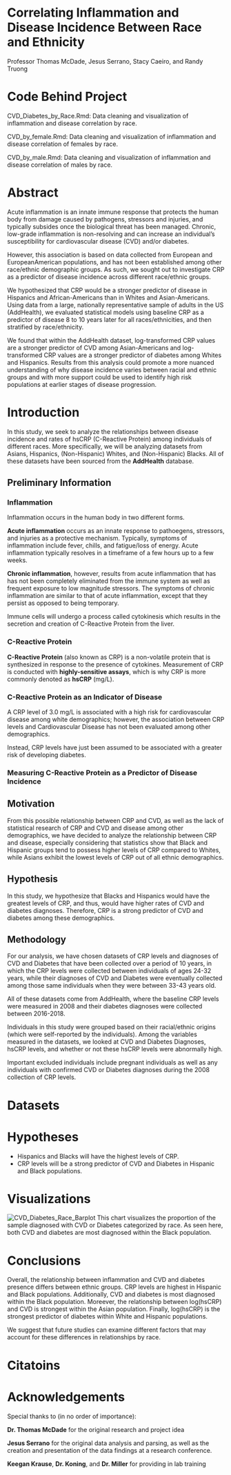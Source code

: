 # Correlating Inflammation and Disease Incidence Between Race and Ethnicity 

Professor Thomas McDade, Jesus Serrano, Stacy Caeiro, and Randy Truong 

# Code Behind Project 
CVD_Diabetes_by_Race.Rmd: Data cleaning and visualization of inflammation and disease correlation by race. 

CVD_by_female.Rmd: Data cleaning and visualization of inflammation and disease correlation of females by race. 

CVD_by_male.Rmd: Data cleaning and visualization of inflammation and disease correlation of males by race. 

# Abstract 
Acute inflammation is an innate immune response that protects the human body from
damage caused by pathogens, stressors and injuries, and typically subsides once the
biological threat has been managed. Chronic, low-grade inflammation is non-resolving
and can increase an individual’s susceptibility for cardiovascular disease (CVD) and/or
diabetes. 

However, this association is based on data collected from European and EuropeanAmerican 
populations, and has not been established among other race/ethnic 
demographic groups. As such, we sought out to investigate CRP as a predictor of
disease incidence across different race/ethnic groups. 

We hypothesized that CRP would be a stronger predictor of disease in Hispanics and African-Americans than in Whites and Asian-Americans. Using data from a large, nationally representative sample of adults in
the US (AddHealth), we evaluated statistical models using baseline CRP as a predictor of
disease 8 to 10 years later for all races/ethnicities, and then stratified by race/ethnicity. 

We found that within the AddHealth dataset, log-transformed CRP values are a stronger
predictor of CVD among Asian-Americans and log-transformed CRP values are a
stronger predictor of diabetes among Whites and Hispanics. Results from this analysis
could promote a more nuanced understanding of why disease incidence varies between
racial and ethnic groups and with more support could be used to identify high risk
populations at earlier stages of disease progression.

# Introduction
In this study, we seek to analyze the relationships between disease incidence and
rates of hsCRP (C-Reactive Protein) among individuals of different races. More specifically, we 
will be analyzing datasets from Asians, Hispanics, (Non-Hispanic) Whites, and
(Non-Hispanic) Blacks. All of these datasets have been sourced from the 
**AddHealth** database.

## Preliminary Information 
### Inflammation 
Inflammation occurs in the human body in two different forms. <br> 

**Acute inflammation** occurs as an innate response to pathoegens, stressors, 
and injuries as a protective mechanism. Typically, symptoms of inflammation 
include fever, chills, and fatigue/loss of energy. Acute inflammation typically 
resolves in a timeframe of a few hours up to a few weeks. <br> 

**Chronic inflammation**, however, results from acute 
inflammation that has has not been completely eliminated
from the immune system as well as frequent exposure to low
magnitude stressors. The symptoms of chronic inflammation are similar
to that of acute inflammation, except that they persist as opposed to 
being temporary. <br>

Immune cells will undergo a process called cytokinesis which results 
in the secretion and creation of C-Reactive Protein from the liver. <br>

### C-Reactive Protein 
**C-Reactive Protein** (also known as CRP) is a non-volatile protein that is synthesized in response to the presence of cytokines. 
Measurement of CRP is conducted with **highly-sensitive assays**, 
which is why CRP is more commonly denoted as **hsCRP** (mg/L). <br> 

### C-Reactive Protein as an Indicator of Disease 
A CRP level of 3.0 mg/L is associated with a high risk for cardiovascular disease among white demographics; however, the association between CRP levels and Cardiovascular Disease has not been evaluated among other demographics. 

Instead, CRP levels have just been assumed to be associated with a greater risk of developing diabetes.

### Measuring C-Reactive Protein as a Predictor of Disease Incidence

## Motivation 
From this possible relationship between CRP and CVD, as well as the lack of
statistical research of CRP and CVD and disease among other demographics, we
have decided to analyze the relationship between CRP and disease, especially
considering that statistics show that Black and Hispanic groups tend to 
possess higher levels of CRP compared to Whites, while Asians exhibit the 
lowest levels of CRP out of all ethnic demographics. 

## Hypothesis 
In this study, we hypothesize that Blacks and Hispanics would have the greatest
levels of CRP, and thus, would have higher rates of CVD and diabetes diagnoses.
Therefore, CRP is a strong predictor of CVD and diabetes among these 
demographics. 

## Methodology 
For our analysis, we have chosen datasets of CRP levels and diagnoses of CVD
and Diabetes that have been collected over a period of 10 years, in which
the CRP levels were collected between individuals of ages 24-32 years, 
while their diagnoses of CVD and Diabetes were eventually collected among
those same individuals when they were between 33-43 years old.

All of these datasets come from AddHealth, where the baseline CRP levels 
were measured in 2008 and their diabetes diagnoses were collected between
2016-2018. 

Individuals in this study were grouped based on their racial/ethnic origins 
(which were self-reported by the individuals). Among the variables measured 
in the datasets, we looked at CVD and Diabetes Diagnoses, hsCRP levels, 
and whether or not these hsCRP levels were abnormally high.

Important excluded individuals include pregnant individuals as well as any
individuals with confirmed CVD or Diabetes diagnoses during the 2008 
collection of CRP levels. 

# Datasets 

# Hypotheses 
- Hispanics and Blacks will have the highest levels of CRP. 
- CRP levels will be a strong predictor of CVD and Diabetes in Hispanic and Black populations. 

# Visualizations
![CVD_Diabetes_Race_Barplot](https://user-images.githubusercontent.com/120422997/210270008-9bc61896-df01-40cf-bae4-02f1dcb3bedb.png)
This chart visualizes the proportion of the sample diagnosed with CVD or Diabetes categorized by race. As seen here, both CVD and diabetes are most diagnosed within the Black population. 

# Conclusions 
Overall, the relationship between inflammation and CVD and diabetes presence differs between ethnic groups. CRP levels are highest in Hispanic and Black populations. Additionally, CVD and diabetes is most diagnosed within the Black population. Moreever, the relationship between log(hsCRP) and CVD is strongest within the Asian population. Finally, log(hsCRP) is the strongest predictor of diabetes within White and Hispanic populations. 

We suggest that future studies can examine different factors that may account for these differences in relationships by race. 

# Citatoins 

# Acknowledgements
Special thanks to (in no order of importance): 


**Dr. Thomas McDade** for the original research and project idea


**Jesus Serrano** for the original data analysis and parsing, as well as the creation and presentation of the data findings at a research conference. 


**Keegan Krause**, **Dr. Koning**, and **Dr. Miller** for providing in lab training 


